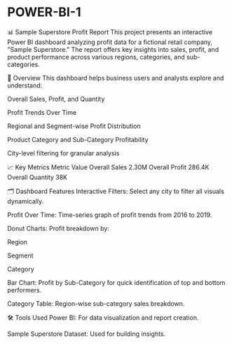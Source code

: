 # POWER-BI-1
📊 Sample Superstore Profit Report
This project presents an interactive Power BI dashboard analyzing profit data for a fictional retail company, "Sample Superstore." The report offers key insights into sales, profit, and product performance across various regions, categories, and sub-categories.


📌 Overview
This dashboard helps business users and analysts explore and understand:

Overall Sales, Profit, and Quantity

Profit Trends Over Time

Regional and Segment-wise Profit Distribution

Product Category and Sub-Category Profitability

City-level filtering for granular analysis

📈 Key Metrics
Metric	Value
Overall Sales	2.30M
Overall Profit	286.4K
Overall Quantity	38K

🗂️ Dashboard Features
Interactive Filters: Select any city to filter all visuals dynamically.

Profit Over Time: Time-series graph of profit trends from 2016 to 2019.

Donut Charts: Profit breakdown by:

Region

Segment

Category

Bar Chart: Profit by Sub-Category for quick identification of top and bottom performers.

Category Table: Region-wise sub-category sales breakdown.

🛠 Tools Used
Power BI: For data visualization and report creation.

Sample Superstore Dataset: Used for building insights.
